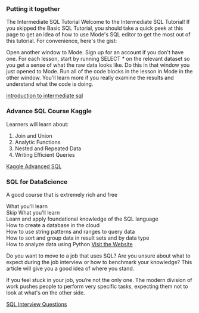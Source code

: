 ### Putting it together
The Intermediate SQL Tutorial
Welcome to the Intermediate SQL Tutorial! If you skipped the Basic SQL Tutorial, you should take a quick peek at this page to get an idea of how to use Mode's SQL editor to get the most out of this tutorial. For convenience, here's the gist:

Open another window to Mode. Sign up for an account if you don't have one.
For each lesson, start by running SELECT * on the relevant dataset so you get a sense of what the raw data looks like. Do this in that window you just opened to Mode.
Run all of the code blocks in the lesson in Mode in the other window. You'll learn more if you really examine the results and understand what the code is doing.

[introduction to intermediate sql](https://mode.com/sql-tutorial/intro-to-intermediate-sql/)

### Advance SQL Course Kaggle
Learners will learn about:
1. Join and Union
2. Analytic Functions
3. Nested and Repeated Data
4. Writing Efficient Queries

[Kaggle Advanced SQL](https://www.kaggle.com/learn/advanced-sql)

### SQL for DataScience
A good course that is extremely rich and free

What you'll learn <br>
Skip What you'll learn<br>
Learn and apply foundational knowledge of the SQL language<br>
How to create a database in the cloud<br>
How to use string patterns and ranges to query data<br>
How to sort and group data in result sets and by data type<br>
How to analyze data using Python
[Visit the Website](https://www.edx.org/course/sql-for-data-science?index=product&queryID=42e15053a99ff47b84694f319f1bb15b&position=6)

Do you want to move to a job that uses SQL? Are you unsure about what to expect during the job interview or how to benchmark your knowledge?
This article will give you a good idea of where you stand.

If you feel stuck in your job, you’re not the only one. The modern division of work pushes people to perform very specific tasks,
expecting them not to look at what's on the other side.

[SQL Interview Questions](https://learnsql.com/blog/advanced-sql-interview-questions-with-answers/)

